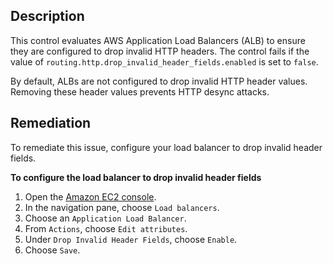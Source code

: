 ## Description

This control evaluates AWS Application Load Balancers (ALB) to ensure they are configured to drop invalid HTTP headers. The control fails if the value of `routing.http.drop_invalid_header_fields.enabled` is set to `false`.

By default, ALBs are not configured to drop invalid HTTP header values. Removing these header values prevents HTTP desync attacks.

## Remediation

To remediate this issue, configure your load balancer to drop invalid header fields.

**To configure the load balancer to drop invalid header fields**

1. Open the [Amazon EC2 console](https://console.aws.amazon.com/ec2/).
2. In the navigation pane, choose `Load balancers`.
3. Choose an `Application Load Balancer`.
4. From `Actions`, choose `Edit attributes`.
5. Under `Drop Invalid Header Fields`, choose `Enable`.
6. Choose `Save`.